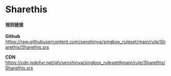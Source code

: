 # Sharethis

#### 规则链接

**Github**
https://raw.githubusercontent.com/senshinya/singbox_ruleset/main/rule/Sharethis/Sharethis.srs

**CDN**
https://cdn.jsdelivr.net/gh/senshinya/singbox_ruleset@main/rule/Sharethis/Sharethis.srs